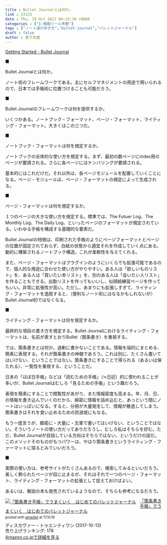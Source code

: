 ```yaml
---
title : Bullet Journalとは何か。
link : 23125
date : Thu, 19 Oct 2017 06:33:39 +0000
categories : ["1-情報ツール考察"]
tags : ["ノート道の歩き方","bullet-journal","バレットジャーナル"]
draft : false
author : 倉下忠憲
---
```


<a href="http://bulletjournal.com/get-started/">Getting Started - Bullet Journal</a>

■

Bullet Journalとは何か。

ノート術のフレームワークである。主にセルフマネジメントの用途で用いられるので、日本では手帳術に位置づけることも可能だろう。

■

Bullet Journalのフレームワークは何を提供するか。

いくつかある。ノートブック・フォーマット、ページ・フォーマット、ライティング・フォーマット。大きくはこの三つだ。

■

ノートブック・フォーマットは何を規定するか。

ノートブックの全体的な使い方を規定する。まず、最初の数ページにindex用のページが要請される。さらに各ページにはナンバリングが要請される。

基本的にはこれだけだ。それ以外は、各ページモジュールを配置していくことになる。ページ・モジュールは、ページ・フォーマットの規定によって生成される。

■

ページ・フォーマットは何を規定するか。

１つのページの大きな使い方を規定する。標準では、The Futuer Log、The Monthly Log、The Daily Log、といったページのフォーマットが規定されている。いわゆる手帳を構成する基礎的な要素だ。

Bullet Journalの特徴は、印刷された手帳のようにページフォーマットとページの位置が固定されておらず、白紙の状態から適宜それを作成していく点にある。動的に構築されるノートブック構造。これが柔軟性を与えてくれる。

また、ページ・フォーマットはプラグインのようにいくらでも拡張可能であるので、個人的な用途に合わせた使い方がやりやすい。ある人は「欲しいものリスト」を、ある人は「買いたい本リスト」を、別のある人は「会いたい人リスト」を作ることもできる。出勤リストを作ってもいいし、似顔絵練習ページを作ってもいい。非常に拡張性が高い。ただし、あまりにも拡張しすぎて、ライティング・フォーマットを逸脱すると、（便利なノート術にはなるかもしれないが）Bullet Journal的ではなくなる。

■

ライティング・フォーマットは何を規定するか。

最終的な項目の書き方を規定する。Bullet Journalにおけるライティング・フォーマットは、名前が表すとおりBullet（箇条書き）を重視する。

では、箇条書きとは何か。過剰に書かないことである。情報を端的にまとめる、簡素に表現する。それが箇条書きの神髄であろう。これは別に、たくさん書いてはいけない、ということではない。箇条書きにすることで得られる（あるいは保たれる）、一覧性を重視する、ということだ。

日本の「ほぼ日手帳」などは「読むための手帳」（≒日記）的に使われることが多いが、Bullet Journalはむしろ「見るための手帳」という趣だろう。

表現を簡素にすることで閲覧性があがり、また情報密度も高まる。年、月、日、の情報を書き込んでいくのだから、綿密に情報を詰め込むと、あっという間にノートはいっぱいになる。すると、分冊が大量発生して、情報が散逸してしまう。箇条書きはそれを食い止めるための防波堤にもなる。

もう一度言うが、緻密に・大量に・文章で書いてはいけない、ということではない。そういうノートの使い方だってありだろうし、むしろ私はそちらを好む。ただ、Bullet Journalが目指している方向はそちらではない、というだけの話だ。このメソッドそのものがもつパワーは、やはり箇条書きというライティング・ファーマットに宿るとみていいだろう。

■

実際の使い方は、参考サイトがたくさんあるので、検索してみるといいだろう。美しく飾られたページが目に止まるが、それはそれで一つのページ・フォーマット、ライティング・フォーマットの拡張として捉えておけばよい。

あるいは、解説の本も発売されているようなので、そちらも参考になるだろう。

<div class="amazlet-box" style="margin-bottom:0px;"><div class="amazlet-image" style="float:left;margin:0px 12px 1px 0px;"><a href="http://www.amazon.co.jp/exec/obidos/ASIN/B076D9QPCW/rashita1000-22/ref=nosim/" name="amazletlink" target="_blank"><img src="https://images-fe.ssl-images-amazon.com/images/I/51nGWUD6Q1L._SL160_.jpg" alt="「箇条書き手帳」でうまくいく　はじめてのバレットジャーナル" style="border: none;" /></a></div><div class="amazlet-info" style="line-height:120%; margin-bottom: 10px"><div class="amazlet-name" style="margin-bottom:10px;line-height:120%"><a href="http://www.amazon.co.jp/exec/obidos/ASIN/B076D9QPCW/rashita1000-22/ref=nosim/" name="amazletlink" target="_blank">「箇条書き手帳」でうまくいく　はじめてのバレットジャーナル</a><div class="amazlet-powered-date" style="font-size:80%;margin-top:5px;line-height:120%">posted with <a href="http://www.amazlet.com/" title="amazlet" target="_blank">amazlet</a> at 17.10.19</div></div><div class="amazlet-detail">ディスカヴァー・トゥエンティワン (2017-10-13)<br />売り上げランキング: 178<br /></div><div class="amazlet-sub-info" style="float: left;"><div class="amazlet-link" style="margin-top: 5px"><a href="http://www.amazon.co.jp/exec/obidos/ASIN/B076D9QPCW/rashita1000-22/ref=nosim/" name="amazletlink" target="_blank">Amazon.co.jpで詳細を見る</a></div></div></div><div class="amazlet-footer" style="clear: left"></div></div>
